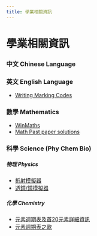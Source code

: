 ```yaml
---
title: 學業相關資訊
---
```


# 學業相關資訊

### 中文 Chinese Language

### 英文 English Language
- [Writing Marking Codes](/academic/eng/writing-codes)

### 數學 Mathematics
- [WinMaths](https://url.spyc.hk/winmaths) <i class="fa-solid fa-arrow-up-right-from-square"></i>
- [Math Past paper solutions](https://qubank.netlify.app/quzoo) <i class="fa-solid fa-arrow-up-right-from-square"></i>

### 科學 Science (Phy Chem Bio)
##### 物理 Physics
- [折射模擬器](https://phet.colorado.edu/sims/html/bending-light/latest/bending-light_en.html) <i class="fa-solid fa-arrow-up-right-from-square"></i>
- [透鏡/鏡模擬器](https://phet.colorado.edu/sims/html/geometric-optics/latest/geometric-optics_en.html) <i class="fa-solid fa-arrow-up-right-from-square"></i>  

##### 化學 Chemistry
- [元素週期表及首20元素詳細資訊](/academic/chem/periodic-table)
- [元素週期表之歌](/academic/chem/periodic-table-song)